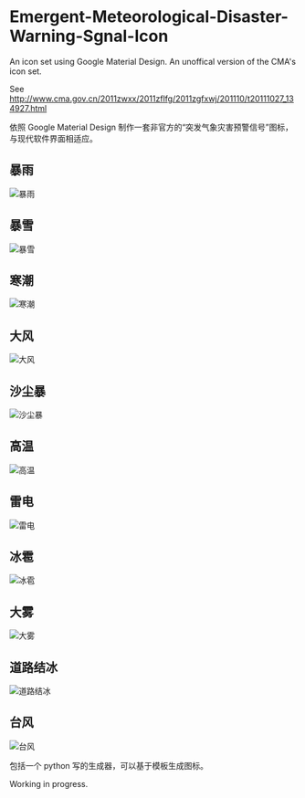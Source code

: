 # Emergent-Meteorological-Disaster-Warning-Sgnal-Icon
An icon set using Google Material Design. An unoffical version of the CMA's icon set.

See http://www.cma.gov.cn/2011zwxx/2011zflfg/2011zgfxwj/201110/t20111027_134927.html

依照 Google Material Design 制作一套非官方的“突发气象灾害预警信号”图标，与现代软件界面相适应。

## 暴雨

![暴雨](https://raw.githubusercontent.com/shevawen/Emergent-Meteorological-Disaster-Warning-Sgnal-Icon/master/set1/png/RAINSTORM_red.png)

## 暴雪

![暴雪](https://raw.githubusercontent.com/shevawen/Emergent-Meteorological-Disaster-Warning-Sgnal-Icon/master/set1/png/SNOWSTORM_red.png)

## 寒潮

![寒潮](https://raw.githubusercontent.com/shevawen/Emergent-Meteorological-Disaster-Warning-Sgnal-Icon/master/set1/png/COLDWAVE_red.png)

## 大风

![大风](https://raw.githubusercontent.com/shevawen/Emergent-Meteorological-Disaster-Warning-Sgnal-Icon/master/set1/png/GALE_red.png)

## 沙尘暴

![沙尘暴](https://raw.githubusercontent.com/shevawen/Emergent-Meteorological-Disaster-Warning-Sgnal-Icon/master/set1/png/SANDSTORM_red.png)

## 高温

![高温](https://raw.githubusercontent.com/shevawen/Emergent-Meteorological-Disaster-Warning-Sgnal-Icon/master/set1/png/HEATSTORM_red.png)

## 雷电

![雷电](https://raw.githubusercontent.com/shevawen/Emergent-Meteorological-Disaster-Warning-Sgnal-Icon/master/set1/png/LIGHTNING_red.png)

## 冰雹

![冰雹](https://raw.githubusercontent.com/shevawen/Emergent-Meteorological-Disaster-Warning-Sgnal-Icon/master/set1/png/HAIL_red.png)

## 大雾

![大雾](https://raw.githubusercontent.com/shevawen/Emergent-Meteorological-Disaster-Warning-Sgnal-Icon/master/set1/png/HEAVYFOG_red.png)

## 道路结冰

![道路结冰](https://raw.githubusercontent.com/shevawen/Emergent-Meteorological-Disaster-Warning-Sgnal-Icon/master/set1/png/ROADICING_red.png)

## 台风

![台风](https://raw.githubusercontent.com/shevawen/Emergent-Meteorological-Disaster-Warning-Sgnal-Icon/master/set1/png/TYPHOON_red.png)


包括一个 python 写的生成器，可以基于模板生成图标。

Working in progress.
